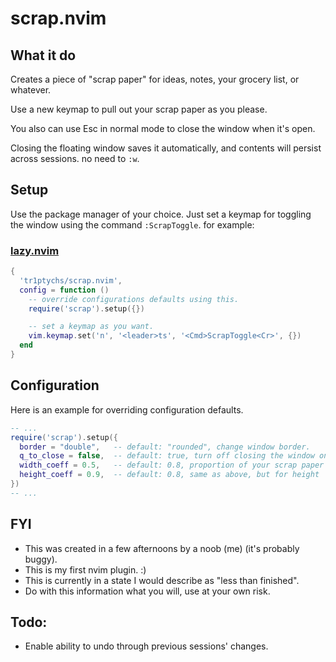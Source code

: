 # scrap.nvim

## What it do
Creates a piece of "scrap paper" for ideas, notes, your grocery list, or whatever.

Use a new keymap to pull out your scrap paper as you please.

You also can use Esc in normal mode to close the window when it's open.

Closing the floating window saves it automatically, and contents will persist across sessions. no need to `:w`.

## Setup
Use the package manager of your choice. Just set a keymap for toggling the window using the command `:ScrapToggle`. for example:

### [lazy.nvim](https://github.com/folke/lazy.nvim)
```lua
{
  'tr1ptychs/scrap.nvim',
  config = function ()
    -- override configurations defaults using this.
    require('scrap').setup({})

    -- set a keymap as you want.
    vim.keymap.set('n', '<leader>ts', '<Cmd>ScrapToggle<Cr>', {})
  end
}
```

## Configuration
Here is an example for overriding configuration defaults.

```lua
-- ...
require('scrap').setup({
  border = "double",   -- default: "rounded", change window border.
  q_to_close = false,  -- default: true, turn off closing the window on q.
  width_coeff = 0.5,   -- default: 0.8, proportion of your scrap paper width to editor width.
  height_coeff = 0.9,  -- default: 0.8, same as above, but for height
})
-- ...
```

## FYI
- This was created in a few afternoons by a noob (me) (it's probably buggy). 
- This is my first nvim plugin. :)
- This is currently in a state I would describe as "less than finished".
- Do with this information what you will, use at your own risk.

## Todo:
- Enable ability to undo through previous sessions' changes.
